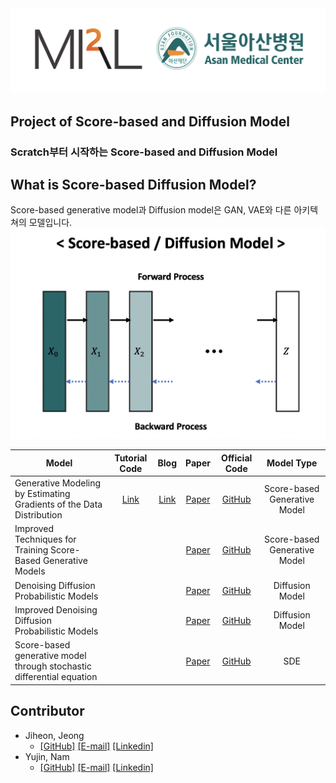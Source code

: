 
<img src="./img/mi2rl.png">


## Project of Score-based and Diffusion Model
### Scratch부터 시작하는 Score-based and Diffusion Model


## What is Score-based Diffusion Model?
Score-based generative model과 Diffusion model은 GAN, VAE와 다른 아키텍쳐의 모델입니다. 
<img src="./img/ScoreDiffusion.png">



| Model | Tutorial Code | Blog | Paper | Official Code | Model Type |
|---|:---:|:---:|:---:|:---:|:---:|
| Generative Modeling by Estimating Gradients of the Data Distribution | [Link](https://github.com/JeongJiHeon/ScoreDiffusionModel/tree/main/NCSN) | [Link](https://ivdevlog.tistory.com/8)| [Paper](https://arxiv.org/pdf/1907.05600.pdf) | [GitHub](https://github.com/ermongroup/ncsn) | Score-based Generative Model | 
| Improved Techniques for Training Score-Based Generative Models |  | | [Paper](https://arxiv.org/pdf/2006.09011.pdf) | [GitHub](https://github.com/ermongroup/ncsnv2) | Score-based Generative Model |
| Denoising Diffusion Probabilistic Models |  | |[Paper](https://arxiv.org/pdf/2006.11239.pdf) | [GitHub](https://github.com/hojonathanho/diffusion) | Diffusion Model |
| Improved Denoising Diffusion Probabilistic Models|  | |[Paper](https://arxiv.org/pdf/2102.09672.pdf) | [GitHub](https://github.com/openai/improved-diffusion) | Diffusion Model |
| Score-based generative model through stochastic differential equation |  | |[Paper](https://arxiv.org/pdf/2011.13456.pdf) | [GitHub](https://github.com/yang-song/score_sde_pytorch) | SDE |


## Contributor

- Jiheon, Jeong
  - [[GitHub]](https://github.com/JeongJiHeon) [[E-mail]](jeongjiheon.ai@gmail.com) [[Linkedin]](www.linkedin.com/in/JeongJiHeon)
- Yujin, Nam 
  - [[GitHub]](https://github.com/namyouth) [[E-mail]](skadb4513@gmail.com) [[Linkedin]](https://www.linkedin.com/in/yujin-nam-0a171a173)


